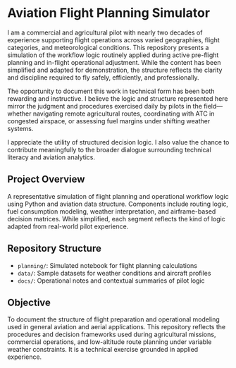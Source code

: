 # Aviation Flight Planning Simulator

I am a commercial and agricultural pilot with nearly two decades of experience supporting flight operations across varied geographies, flight categories, and meteorological conditions. This repository presents a simulation of the workflow logic routinely applied during active pre-flight planning and in-flight operational adjustment. While the content has been simplified and adapted for demonstration, the structure reflects the clarity and discipline required to fly safely, efficiently, and professionally.

The opportunity to document this work in technical form has been both rewarding and instructive. I believe the logic and structure represented here mirror the judgment and procedures exercised daily by pilots in the field—whether navigating remote agricultural routes, coordinating with ATC in congested airspace, or assessing fuel margins under shifting weather systems. 

I appreciate the utility of structured decision logic. I also value the chance to contribute meaningfully to the broader dialogue surrounding technical literacy and aviation analytics.

## Project Overview

A representative simulation of flight planning and operational workflow logic using Python and aviation data structure. Components include routing logic, fuel consumption modeling, weather interpretation, and airframe-based decision matrices. While simplified, each segment reflects the kind of logic adapted from real-world pilot experience.

## Repository Structure

- `planning/`: Simulated notebook for flight planning calculations  
- `data/`: Sample datasets for weather conditions and aircraft profiles  
- `docs/`: Operational notes and contextual summaries of pilot logic  

## Objective

To document the structure of flight preparation and operational modeling used in general aviation and aerial applications. This repository reflects the procedures and decision frameworks used during agricultural missions, commercial operations, and low-altitude route planning under variable weather constraints. It is a technical exercise grounded in applied experience.
